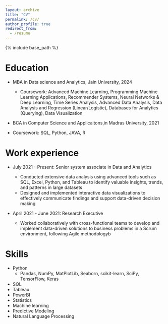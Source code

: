 ```yaml
---
layout: archive
title: "CV"
permalink: /cv/
author_profile: true
redirect_from:
  - /resume
---
```


{% include base_path %}

Education
======
* MBA in Data science and Analytics, Jain University, 2024
  * Coursework: Advanced Machine Learning, Programming Machine Learning Applications, Recommender Systems, Neural Networks & Deep Learning, Time Series Analysis, Advanced Data Analysis, Data Analysis and Regression (Linear/Logistic), Databases for Analytics (Querying), Data Visualization
   
*  BCA in Computer Science and Applicaitons,in Madras University, 2021
  * Coursework: SQL, Python, JAVA, R


Work experience
======
* July 2021 - Present: Senior system associate in Data and Analytics
  * Conducted extensive data analysis using advanced tools such as SQL, Excel, Python, and Tableau to 
identify valuable insights, trends, and patterns in large datasets 
  * Designed and implemented interactive data visualizations to effectively communicate findings and 
support data-driven decision making

* April 2021 - June 2021: Research Executive
  * Worked collaboratively with cross-functional teams to develop and implement data-driven solutions to 
business problems in a Scrum environment, following Agile methodologyb

  
Skills
======
* Python
  * Pandas, NumPy, MatPlotLib, Seaborn, scikit-learn, SciPy, TensorFlow, Keras  
* SQL 
* Tableau
* PowerBI
* Statistics
* Machine learning
* Predictive Modeling
* Natural Language Processing 

